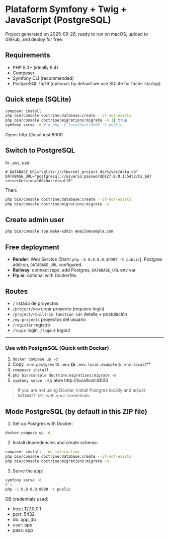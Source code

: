 # Plataform Symfony + Twig + JavaScript (PostgreSQL)

Project generated on 2025-09-26, ready to run on macOS, upload to GitHub, and deploy for free.

## Requirements
- PHP 8.3+ (ideally 8.4)
- Composer
- Symfony CLI (recommended)
- PostgreSQL 15/16 (optional; by default we use SQLite for faster startup)

## Quick steps (SQLite)
```bash
composer install
php bin/console doctrine:database:create --if-not-exists
php bin/console doctrine:migrations:migrate -n || true
symfony serve -d # o php -S localhost:8000 -t public
```

Open: http://localhost:8000

## Switch to PostgreSQL
In `.env`, use:
```
# DATABASE_URL="sqlite:///%kernel.project_dir%/var/data.db"
DATABASE_URL="postgresql://usuario:password@127.0.0.1:5432/mi_bd?serverVersion=16&charset=utf8"
```
Then:
```bash
php bin/console doctrine:database:create --if-not-exists
php bin/console doctrine:migrations:migrate -n
```

## Create admin user
```bash
php bin/console app:make-admin email@example.com
```

## Free deployment
- **Render**: Web Service (Start: `php -S 0.0.0.0:$PORT -t public`), Postgres add-on, `DATABASE_URL` configured.
- **Railway**: connect repo, add Postgres, `DATABASE_URL` env var.
- **Fly.io**: optional with Dockerfile.

## Routes
- `/` listado de proyectos
- `/project/new` crear proyecto (requiere login)
- `/project/<built-in function id>` detalle + postulación
- `/my-projects` proyectos del usuario
- `/register` registro
- `/login` login, `/logout` logout

---
### Use with PostgreSQL (Quick with Docker)
1. `docker compose up -d`
2. Copy `.env.postgres` to `.env` **(o** `.env.local.example` a `.env.local`)**
3. `composer install`
4. `php bin/console doctrine:migrations:migrate -n`
5. `symfony serve -d` y abre http://localhost:8000

> If you are not using Docker, install Postgres locally and adjust `DATABASE_URL` with your credentials.


## Mode PostgreSQL (by default in this ZIP file)
1) Set up Postgres with Docker:
```bash
docker-compose up -d
```
2) Install dependencies and create schema:
```bash
composer install --no-interaction
php bin/console doctrine:database:create --if-not-exists
php bin/console doctrine:migrations:migrate -n
```
3) Serve the app:
```bash
symfony serve -d
# o
php -S 0.0.0.0:8000 -t public
```

DB credentials used:
- host: 127.0.0.1
- port: 5432
- db: app_db
- user: app
- pass: app
